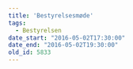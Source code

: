 ```yaml
---
title: 'Bestyrelsesmøde'
tags:
  - Bestyrelsen
date_start: "2016-05-02T17:30:00"
date_end: "2016-05-02T19:30:00"
old_id: 5833
---
```

